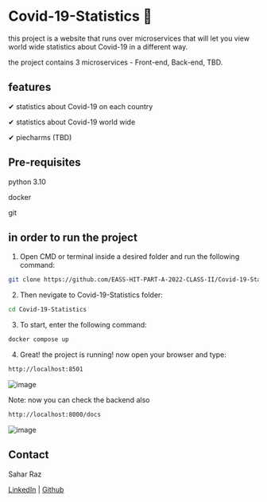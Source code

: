 # Covid-19-Statistics 🤢 #

this project is a website that runs over microservices that will let you view 
world wide statistics about Covid-19 in a different way.

the project contains 3 microservices - Front-end, Back-end, TBD.

## features ##

✔ statistics about Covid-19 on each country

✔ statistics about Covid-19 world wide

✔ piecharms (TBD)

## Pre-requisites ##

python 3.10

docker

git

## in order to run the project ##

1. Open CMD or terminal inside a desired folder and run the following command:

``` bash
git clone https://github.com/EASS-HIT-PART-A-2022-CLASS-II/Covid-19-Statistics.git
```

2. Then nevigate to Covid-19-Statistics folder:
```bash
cd Covid-19-Statistics
```

3. To start, enter the following command:
```bash
docker compose up
```

4. Great! the project is running! now open your browser and type:
```bash
http://localhost:8501
```  

![image](https://user-images.githubusercontent.com/62401198/213872264-8d7c4cb3-efdb-45f5-9f69-772bd80f47cb.png)

Note: now you can check the backend also 
```bash
http://localhost:8000/docs
``` 

![image](https://user-images.githubusercontent.com/62401198/213872243-98f10fac-0162-4d43-809c-790a224de707.png)


## Contact
Sahar Raz

[LinkedIn](https://www.linkedin.com/in/sahar-raz-62bbb2120/) | [Github](https://github.com/SaharRaz)
